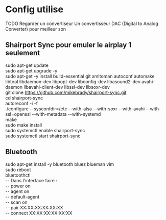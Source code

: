 # Config utilise

TODO
Regarder un convertiseur Un convertisseur DAC (Digital to Analog Converter)  pour meilleur son  

## Shairport Sync pour emuler le airplay 1 seulement
sudo apt-get update  
sudo apt-get upgrade -y  
sudo apt-get -y install build-essential git xmltoman autoconf automake libtool libdaemon-dev libpopt-dev libconfig-dev libasound2-dev avahi-daemon libavahi-client-dev libssl-dev libsoxr-dev  
git clone https://github.com/mikebrady/shairport-sync.git  
cd shairport-sync  
autoreconf -i -f  
./configure --sysconfdir=/etc --with-alsa --with-soxr --with-avahi --with-ssl=openssl --with-metadata --with-systemd  
make  
sudo make install  
sudo systemctl enable shairport-sync  
sudo systemctl start shairport-sync  

## Bluetooth
sudo apt-get install -y bluetooth bluez blueman vim  
sudo reboot  
bluetoothctl  
-- Dans l'interface faire :  
-- power on  
-- agent on  
-- default-agent  
-- scan on  
-- pair XX:XX:XX:XX:XX:XX  
-- connect XX:XX:XX:XX:XX:XX  

